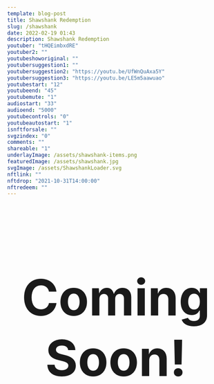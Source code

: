 ```yaml
---
template: blog-post
title: Shawshank Redemption
slug: /shawshank
date: 2022-02-19 01:43
description: Shawshank Redemption
youtuber: "tHQEimbxdRE"
youtuber2: ""
youtubeshoworiginal: ""
youtubersuggestion1: ""
youtubersuggestion2: "https://youtu.be/UfWnQuAxa5Y"
youtubersuggestion3: "https://youtu.be/LE5m5aawuao"
youtubestart: "12"
youtubeend: "45"
youtubemute: "1"
audiostart: "33"
audioend: "5000"
youtubecontrols: "0"
youtubeautostart: "1"
isnftforsale: ""
svgzindex: "0"
comments: ""
shareable: "1"
underlayImage: /assets/shawshank-items.png
featuredImage: /assets/shawshank.jpg
svgImage: /assets/ShawshankLoader.svg
nftlink: ""
nftdrop: "2021-10-31T14:00:00"
nftredeem: ""
---
```



<h2 class="tronText" style="display:grid; place-content:center; text-align:center; font-size:12vw;">
        <div class="TRON">Coming Soon!</div>
      </h2>









 

 

<!-- XjuLZwlDxh8 -->